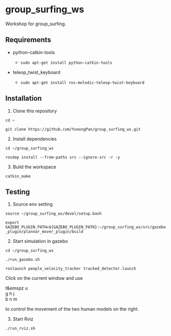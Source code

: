 # group_surfing_ws
Workshop for group_surfing.

## Requirements
- python-catkin-tools
  - `sudo apt-get install python-catkin-tools`  
    
- teleop_twist_keyboard
  - `sudo apt-get install ros-melodic-teleop-twist-keyboard`

## Installation
1. Clone this repository  
  
`cd ~`  
  
`git clone https://github.com/YunongPan/group_surfing_ws.git`  
  
2. Install dependencies  
  
`cd ~/group_surfing_ws`  
  
`rosdep install --from-paths src --ignore-src -r -y`  
  
3. Build the workspace  
  
`catkin_make`  

## Testing
1. Source env setting  
  
`source ~/group_surfing_ws/devel/setup.bash`  
  
`export GAZEBO_PLUGIN_PATH=${GAZEBO_PLUGIN_PATH}:~/group_surfing_ws/src/gazebo_plugin/plannar_mover_plugin/build`  
  
2. Start simulation in gazebo  
  
`cd ~/group_surfing_ws`  
  
`./run_gazebo.sh`  
  
`roslaunch people_velocity_tracker tracked_detector.launch`  
  
Click on the current window and use  
  
t&emspz     u  
g     h     j  
b     n     m  
  
to control the movement of the two human models on the right.  
  
3. Start Rviz  
  
`./run_rviz.sh`
